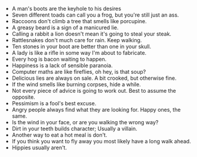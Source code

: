 - A man's boots are the keyhole to his desires
- Seven different toads can call you a frog, but you're still just an ass.
- Raccoons don't climb a tree that smells like porcupine.
- A greasy beard is a sign of a manicured lie.
- Calling a rabbit a lion doesn't mean it's going to steal your steak.
- Rattlesnakes don't much care for rain. Keep walking.
- Ten stones in your boot are better than one in your skull.
- A lady is like a rifle in some way I'm about to fabricate.
- Every hog is bacon waiting to happen.
- Happiness is a lack of sensible paranoia.
- Computer maths are like fireflies, oh hey, is that soup?
- Delicious lies are always on sale. A bit crooked, but otherwise fine.
- If the wind smells like burning corpses, hide a while.
- Not every piece of advice is going to work out. Best to assume the opposite.
- Pessimism is a fool's best excuse.
- Angry people always find what they are looking for. Happy ones, the same.
- Is the wind in your face, or are you walking the wrong way?
- Dirt in your teeth builds character; Usually a villain.
- Another way to eat a hot meal is don't.
- If you think you want to fly away you most likely have a long walk ahead.
- Hippies usually aren't.